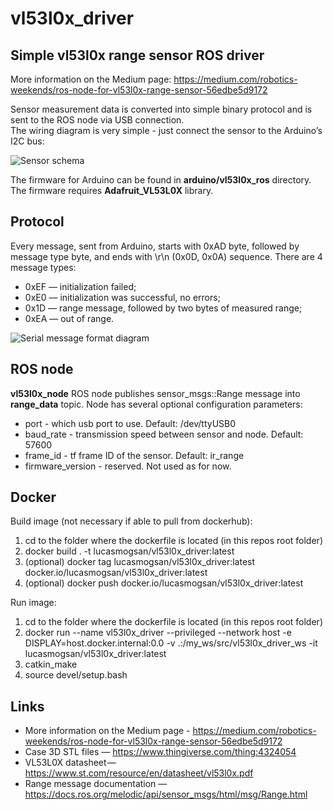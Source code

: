 # vl53l0x_driver

## Simple vl53l0x range sensor ROS driver

More information on the Medium page: https://medium.com/robotics-weekends/ros-node-for-vl53l0x-range-sensor-56edbe5d9172

Sensor measurement data is converted into simple binary protocol and is sent to the ROS node via USB connection.  \
The wiring diagram is very simple - just connect the sensor to the Arduino’s I2C bus:

![Sensor schema](https://miro.medium.com/max/700/1*-2CR795WKqKxqfK0PiRzng.png)

The firmware for Arduino can be found in **arduino/vl53l0x_ros** directory. The firmware requires **Adafruit_VL53L0X** library.

## Protocol

Every message, sent from Arduino, starts with 0xAD byte, followed by message type byte, and ends with \r\n (0x0D, 0x0A) sequence. There are 4 message types:

 * 0xEF — initialization failed;
 * 0xE0 — initialization was successful, no errors;
 * 0x1D — range message, followed by two bytes of measured range;
 * 0xEA — out of range.

![Serial message format diagram](https://miro.medium.com/max/700/1*Dudnb_vWuisHHcNYTOh8iQ.png)

## ROS node

**vl53l0x_node** ROS node publishes sensor_msgs::Range message into **range_data** topic. Node has several optional configuration parameters:
 * port - which usb port to use. Default: /dev/ttyUSB0
 * baud_rate - transmission speed between sensor and node. Default: 57600
 * frame_id - tf frame ID of the sensor. Default: ir_range
 * firmware_version - reserved. Not used as for now.

 ## Docker
Build image (not necessary if able to pull from dockerhub):
1. cd to the folder where the dockerfile is located (in this repos root folder)
2. docker build . -t lucasmogsan/vl53l0x_driver:latest
3. (optional) docker tag lucasmogsan/vl53l0x_driver:latest docker.io/lucasmogsan/vl53l0x_driver:latest
4. (optional) docker push docker.io/lucasmogsan/vl53l0x_driver:latest

Run image:
1. cd to the folder where the dockerfile is located (in this repos root folder)
2. docker run --name vl53l0x_driver --privileged --network host -e DISPLAY=host.docker.internal:0.0 -v .:/my_ws/src/vl53l0x_driver_ws -it lucasmogsan/vl53l0x_driver:latest
3. catkin_make
4. source devel/setup.bash



## Links

 * More information on the Medium page - https://medium.com/robotics-weekends/ros-node-for-vl53l0x-range-sensor-56edbe5d9172
 * Case 3D STL files — https://www.thingiverse.com/thing:4324054
 * VL53L0X datasheet — https://www.st.com/resource/en/datasheet/vl53l0x.pdf
 * Range message documentation — https://docs.ros.org/melodic/api/sensor_msgs/html/msg/Range.html
